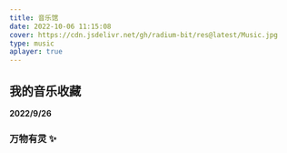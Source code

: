 ```yaml
---
title: 音乐馆
date: 2022-10-06 11:15:08
cover: https://cdn.jsdelivr.net/gh/radium-bit/res@latest/Music.jpg
type: music
aplayer: true
---
```


<h2>我的音乐收藏</h2>

**2022/9/26**

### 万物有灵 ✨

  <div class="aplayer no-destroy" data-id="7685703293" data-server="netease" data-type="playlist"   data-order="list" data-preload="auto" data-autoplay="false" data-mutex="true" data-lrcType="0"></div>
